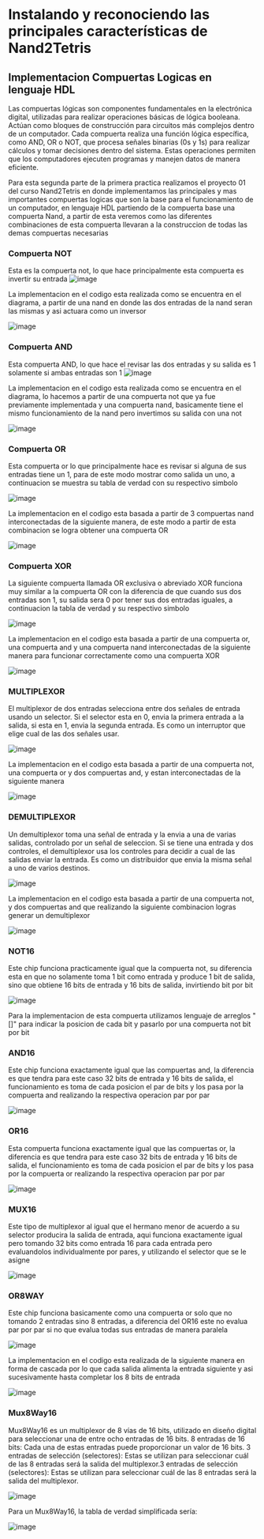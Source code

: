 #  Instalando y reconociendo las principales características de Nand2Tetris
## Implementacion Compuertas Logicas en lenguaje HDL


Las compuertas lógicas son componentes fundamentales en la electrónica digital, utilizadas para realizar operaciones básicas de lógica booleana. Actúan como bloques de construcción para circuitos más complejos dentro de un computador. Cada compuerta realiza una función lógica específica, como AND, OR o NOT, que procesa señales binarias (0s y 1s) para realizar cálculos y tomar decisiones dentro del sistema. Estas operaciones permiten que los computadores ejecuten programas y manejen datos de manera eficiente.

Para esta segunda parte de la primera practica realizamos el proyecto 01 del curso Nand2Tetris en donde implementamos las principales y mas importantes compuertas logicas que son la base para el funcionamiento de un computador, en lenguaje HDL partiendo de la compuerta base una compuerta Nand, a partir de esta veremos como las diferentes combinaciones de esta compuerta llevaran a la construccion de todas las demas compuertas necesarias

### Compuerta NOT

Esta es la compuerta not, lo que hace principalmente esta compuerta es invertir su entrada
![image](https://github.com/user-attachments/assets/8eefc3f9-806d-4da0-91a6-ca552624d115)

La implementacion en el codigo esta realizada como se encuentra en el diagrama, a partir de una nand en donde las dos entradas de la nand seran las mismas y asi actuara como un inversor

![image](https://github.com/user-attachments/assets/de4ea7df-16c1-41c2-83ed-d16c84b5166e)

### Compuerta AND
Esta compuerta AND, lo que hace el revisar las dos entradas y su salida es 1 solamente si ambas entradas son 1
![image](https://github.com/user-attachments/assets/16f1a4dd-48fe-4b02-a682-50a59fd8305a)


La implementacion en el codigo esta realizada como se encuentra en el diagrama, lo hacemos a partir de una compuerta not que ya fue previamente implementada y una compuerta nand, basicamente tiene el mismo funcionamiento de la nand pero invertimos su salida con una not

![image](https://github.com/user-attachments/assets/7bb1dd6e-85c0-4d03-8746-0fc5613cdd6a)

### Compuerta OR
Esta compuerta or lo que principalmente hace es revisar si alguna de sus entradas tiene un 1, para de este modo mostrar como salida un uno, a continuacion se muestra su tabla de verdad con su respectivo simbolo

![image](https://github.com/user-attachments/assets/fade2622-14c4-4e35-b268-3a856c4a983f)


La implementacion en el codigo esta basada a partir de 3 compuertas nand interconectadas de la siguiente manera, de este modo a partir de esta combinacion se logra obtener una compuerta OR

![image](https://github.com/user-attachments/assets/cd53c1f6-1177-4b79-90e2-f2b85ddac092)

### Compuerta XOR
La siguiente compuerta llamada OR exclusiva o abreviado XOR funciona muy similar a la compuerta OR con la diferencia de que cuando sus dos entradas son 1, su salida sera 0 por tener sus dos entradas iguales, a continuacion la tabla de verdad y su respectivo simbolo

![image](https://github.com/user-attachments/assets/9392149e-e5b9-47a3-8215-ae3b4368cc34)


La implementacion en el codigo esta basada a partir de una compuerta or, una compuerta and y una compuerta nand interconectadas de la siguiente manera para funcionar correctamente como una compuerta XOR

![image](https://github.com/user-attachments/assets/8cac0f7b-8e7f-49c2-9fa9-8872bdcae13c)

### MULTIPLEXOR

El multiplexor de dos entradas selecciona entre dos señales de entrada usando un selector. Si el selector esta en 0, envia la primera entrada a la salida, si esta en 1, envia la segunda entrada. Es como un interruptor que elige cual de las dos señales usar.

![image](https://github.com/user-attachments/assets/dfa84607-4f4a-4577-8cd5-da16c1b030b2)


La implementacion en el codigo esta basada a partir de una compuerta not, una compuerta or y dos compuertas and, y estan interconectadas de la siguiente manera 

![image](https://github.com/user-attachments/assets/44765588-b17f-49bd-ba4e-7c9790b80775)

### DEMULTIPLEXOR

Un demultiplexor toma una señal de entrada y la envia a una de varias salidas, controlado por un señal de seleccion. Si se tiene una entrada y dos controles, el demultiplexor usa los controles para decidir a cual de las salidas enviar la entrada. Es como un distribuidor que envia la misma señal a uno de varios destinos.

![image](https://github.com/user-attachments/assets/6a07bcda-782f-4d63-b37e-e6a48bfe4d31)

La implementacion en el codigo esta basada a partir de una compuerta not, y dos compuertas and que realizando la siguiente combinacion logras generar un demultiplexor

![image](https://github.com/user-attachments/assets/f2dce5d6-c08c-47ad-a95f-42c6afbe9863)

### NOT16

Este chip funciona practicamente igual que la compuerta not, su diferencia esta en que no solamente toma 1 bit como entrada y produce 1 bit de salida, sino que obtiene 16 bits de entrada y 16 bits de salida, invirtiendo bit por bit 

![image](https://github.com/user-attachments/assets/fab75ce6-02da-498b-9bac-b314bcee814e)

Para la implementacion de esta compuerta utilizamos lenguaje de arreglos "[]" para indicar la posicion de cada bit y pasarlo por una compuerta not bit por bit

### AND16

Este chip funciona exactamente igual que las compuertas and, la diferencia es que tendra para este caso 32 bits de entrada y 16 bits de salida, el funcionamiento es toma de cada posicion el par de bits y los pasa por la compuerta and realizando la respectiva operacion par por par

![image](https://github.com/user-attachments/assets/b31081f2-6ec2-4874-bb02-0ee933ff4dcf)

### OR16

Esta compuerta funciona exactamente igual que las compuertas or, la diferencia es que tendra para este caso 32 bits de entrada y 16 bits de salida, el funcionamiento es toma de cada posicion el par de bits y los pasa por la compuerta or realizando la respectiva operacion par por par

![image](https://github.com/user-attachments/assets/1f0c45cb-d2cd-4e38-9871-325dc9bdeae7)

### MUX16

Este tipo de multiplexor al igual que el hermano menor de acuerdo a su selector producira la salida de entrada, aqui funciona exactamente igual pero tomando 32 bits como entrada 16 para cada entrada pero evaluandolos individualmente por pares, y utilizando el selector que se le asigne

![image](https://github.com/user-attachments/assets/e968124b-18da-4567-9998-e86de5768449)

### OR8WAY

Este chip funciona basicamente como una compuerta or solo que no tomando 2 entradas sino 8 entradas, a diferencia del OR16 este no evalua par por par si no que evalua todas sus entradas de manera paralela

![image](https://github.com/user-attachments/assets/9a6b57e8-5d11-44a9-bc95-a35fe52ca48c)


La implementacion en el codigo esta realizada de la siguiente manera en forma de cascada por lo que cada salida alimenta la entrada siguiente y asi sucesivamente hasta completar los 8 bits de entrada

![image](https://github.com/user-attachments/assets/3ca10249-cfeb-4aa6-ae88-6a3aee2ff7b1)

### Mux8Way16

Mux8Way16 es un multiplexor de 8 vías de 16 bits, utilizado en diseño digital para seleccionar una de entre ocho entradas de 16 bits. 8 entradas de 16 bits: Cada una de estas entradas puede proporcionar un valor de 16 bits. 3 entradas de selección (selectores): Estas se utilizan para seleccionar cuál de las 8 entradas será la salida del multiplexor.3 entradas de selección (selectores): Estas se utilizan para seleccionar cuál de las 8 entradas será la salida del multiplexor.

![image](https://user-images.githubusercontent.com/91504420/222692666-b7d4c997-7ce1-4f39-bb33-4d5af16b6c7a.png)

Para un Mux8Way16, la tabla de verdad simplificada sería:

![image](https://blogger.googleusercontent.com/img/b/R29vZ2xl/AVvXsEiMmpAq6P4LA9CplkFbOylTaNgg3_dRgKw0b7pxByToE05WZv_DDYoqB9j0QG4v9lrzRHizsGKh8dpKlkImlSq6s6bLz_Cf6Hs3eZeSznaNpqV-gdSdGHR86ropaK5D7q_a6EZfjdahvw/s1600/8way16bitMux.png)



